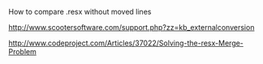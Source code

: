 How to compare .resx without moved lines

http://www.scootersoftware.com/support.php?zz=kb_externalconversion

http://www.codeproject.com/Articles/37022/Solving-the-resx-Merge-Problem

